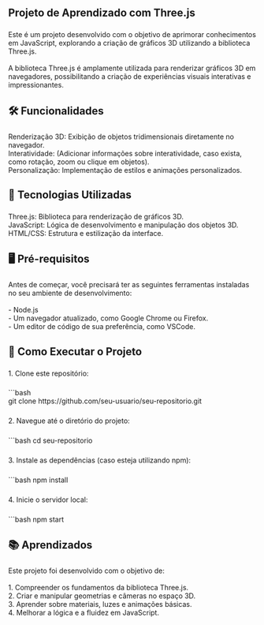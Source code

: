 <h2 align="left">Projeto de Aprendizado com Three.js</h2>

###

<p align="left">Este é um projeto desenvolvido com o objetivo de aprimorar conhecimentos em JavaScript, explorando a criação de gráficos 3D utilizando a biblioteca Three.js.<br><br>A biblioteca Three.js é amplamente utilizada para renderizar gráficos 3D em navegadores, possibilitando a criação de experiências visuais interativas e impressionantes.</p>

###

<h2 align="left">🛠️ Funcionalidades</h2>

###

<p align="left">Renderização 3D: Exibição de objetos tridimensionais diretamente no navegador.<br>Interatividade: (Adicionar informações sobre interatividade, caso exista, como rotação, zoom ou clique em objetos).<br>Personalização: Implementação de estilos e animações personalizados.</p>

###

<h2 align="left">🚀 Tecnologias Utilizadas</h2>

###

<p align="left">Three.js: Biblioteca para renderização de gráficos 3D.<br>JavaScript: Lógica de desenvolvimento e manipulação dos objetos 3D.<br>HTML/CSS: Estrutura e estilização da interface.</p>

###

<h2 align="left">🖥️ Pré-requisitos</h2>

###

<p align="left">Antes de começar, você precisará ter as seguintes ferramentas instaladas no seu ambiente de desenvolvimento:<br><br>- Node.js<br>- Um navegador atualizado, como Google Chrome ou Firefox.<br>- Um editor de código de sua preferência, como VSCode.</p>

###

<h2 align="left">🚧 Como Executar o Projeto</h2>

###

<p align="left">1. Clone este repositório:</p>

###

<p align="left">```bash <br>git clone https://github.com/seu-usuario/seu-repositorio.git</p>

###

<p align="left">2. Navegue até o diretório do projeto:</p>

###

<p align="left">```bash cd seu-repositorio</p>

###

<p align="left">3. Instale as dependências (caso esteja utilizando npm):</p>

###

<p align="left">```bash 
  npm install</p>

###

<p align="left">4. Inicie o servidor local:</p>

###

<p align="left">```bash npm start</p>

###

<h2 align="left">📚 Aprendizados</h2>

###

<p align="left">Este projeto foi desenvolvido com o objetivo de:<br><br>1. Compreender os fundamentos da biblioteca Three.js.<br>2. Criar e manipular geometrias e câmeras no espaço 3D.<br>3. Aprender sobre materiais, luzes e animações básicas.<br>4. Melhorar a lógica e a fluidez em JavaScript.</p>

###
